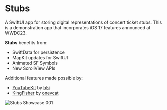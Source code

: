 # Stubs
A SwiftUI app for storing digital representations of concert ticket stubs. This is a demonstration app that incorporates iOS 17 features announced at WWDC23.

<b>Stubs</b> benefits from:
* SwiftData for persistence
* MapKit updates for SwiftUI
* Animated SF Symbols
* New ScrollView APIs

Additional features made possible by:
* [YouTubeKit](https://github.com/b5i/YouTubeKit) by [b5i](https://github.com/b5i)
* [KingFisher](https://github.com/onevcat/Kingfisher) by [onevcat](https://github.com/onevcat)
  
![‎Stubs Showcase ‎001](https://github.com/bodhichristian/Stubs/assets/110639779/6409955b-0cc6-4b84-b804-e9aa708a8da0)
